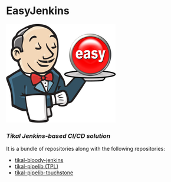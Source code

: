 # EasyJenkins

![EasyJenkins](resources/images/EasyJenkins.png)


### ***Tikal Jenkins-based CI/CD solution***

It is a bundle of repositories along with the following repositories:
* [tikal-bloody-jenkins](https://github.com/tikalk/tikal-bloody-jenkins)
* [tikal-pipelib (TPL)](https://github.com/tikalk/tikal-pipelib)
* [tikal-pipelib-touchstone](https://github.com/tikalk/tikal-pipelib-touchstone)
